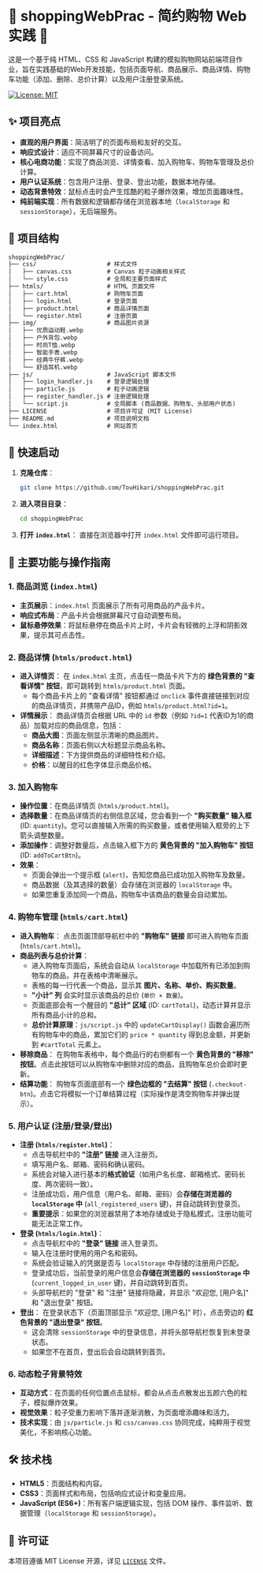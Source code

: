 # 🚀 shoppingWebPrac - 简约购物 Web 实践 🛒

这是一个基于纯 HTML、CSS 和 JavaScript 构建的模拟购物网站前端项目作业，旨在实践基础的Web开发技能，包括页面导航、商品展示、商品详情、购物车功能（添加、删除、总价计算）以及用户注册登录系统。

[![License: MIT](https://img.shields.io/badge/License-MIT-yellow.svg)](https://opensource.org/licenses/MIT)



## ✨ 项目亮点

*   **直观的用户界面**：简洁明了的页面布局和友好的交互。
*   **响应式设计**：适应不同屏幕尺寸的设备访问。
*   **核心电商功能**：实现了商品浏览、详情查看、加入购物车、购物车管理及总价计算。
*   **用户认证系统**：包含用户注册、登录、登出功能，数据本地存储。
*   **动态背景特效**：鼠标点击时会产生炫酷的粒子爆炸效果，增加页面趣味性。
*   **纯前端实现**：所有数据和逻辑都存储在浏览器本地（`localStorage` 和 `sessionStorage`），无后端服务。



## 📁 项目结构

```txt
shoppingWebPrac/
├── css/                    # 样式文件
│   ├── canvas.css          # Canvas 粒子动画相关样式
│   └── style.css           # 全局和主要页面样式
├── htmls/                  # HTML 页面文件
│   ├── cart.html           # 购物车页面
│   ├── login.html          # 登录页面
│   ├── product.html        # 商品详情页面
│   └── register.html       # 注册页面
├── img/                    # 商品图片资源
│   ├── 优质运动鞋.webp
│   ├── 户外背包.webp
│   ├── 时尚T恤.webp
│   ├── 智能手表.webp
│   ├── 经典牛仔裤.webp
│   └── 舒适耳机.webp
├── js/                     # JavaScript 脚本文件
│   ├── login_handler.js    # 登录逻辑处理
│   ├── particle.js         # 粒子动画逻辑
│   ├── register_handler.js # 注册逻辑处理
│   └── script.js           # 全局脚本 (商品数据、购物车、头部用户状态)
├── LICENSE                 # 项目许可证 (MIT License)
├── README.md               # 项目说明文档
└── index.html              # 网站首页
```



## 🚀 快速启动

1.  **克隆仓库**：
    ```bash
    git clone https://github.com/TouHikari/shoppingWebPrac.git
    ```
2.  **进入项目目录**：
    ```bash
    cd shoppingWebPrac
    ```
3.  **打开 `index.html`**：
    直接在浏览器中打开 `index.html` 文件即可运行项目。



## 🌟 主要功能与操作指南

### 1. **商品浏览 (`index.html`)**

*   **主页展示**：`index.html` 页面展示了所有可用商品的产品卡片。
*   **响应式布局**：产品卡片会根据屏幕尺寸自动调整布局。
*   **鼠标悬停效果**：将鼠标悬停在商品卡片上时，卡片会有轻微的上浮和阴影效果，提示其可点击性。

### 2. **商品详情 (`htmls/product.html`)**

*   **进入详情页**：
    在 `index.html` 主页，点击任一商品卡片下方的 **绿色背景的 "查看详情" 按钮**，即可跳转到 `htmls/product.html` 页面。
    *   每个商品卡片上的 "查看详情" 按钮都通过 `onclick` 事件直接链接到对应的商品详情页，并携带产品ID，例如 `htmls/product.html?id=1`。
*   **详情展示**：
    商品详情页会根据 URL 中的 `id` 参数（例如 `?id=1` 代表ID为1的商品）加载对应的商品信息，包括：
    *   **商品大图**：页面左侧显示清晰的商品图片。
    *   **商品名称**：页面右侧以大标题显示商品名称。
    *   **详细描述**：下方提供商品的详细特性和介绍。
    *   **价格**：以醒目的红色字体显示商品价格。

### 3. **加入购物车**

*   **操作位置**：在商品详情页 (`htmls/product.html`)。
*   **选择数量**：在商品详情页的右侧信息区域，您会看到一个 **"购买数量" 输入框** (ID: `quantity`)。您可以直接输入所需的购买数量，或者使用输入框旁的上下箭头调整数量。
*   **添加操作**：调整好数量后，点击输入框下方的 **黄色背景的 "加入购物车" 按钮** (ID: `addToCartBtn`)。
*   **效果**：
    *   页面会弹出一个提示框 (`alert`)，告知您商品已成功加入购物车及数量。
    *   商品数据（及其选择的数量）会存储在浏览器的 `localStorage` 中。
    *   如果您重复添加同一个商品，购物车中该商品的数量会自动累加。

### 4. **购物车管理 (`htmls/cart.html`)**

*   **进入购物车**：
    点击页面顶部导航栏中的 **"购物车" 链接** 即可进入购物车页面 (`htmls/cart.html`)。
*   **商品列表与总价计算**：
    *   进入购物车页面后，系统会自动从 `localStorage` 中加载所有已添加到购物车的商品，并在表格中清晰展示。
    *   表格的每一行代表一个商品，显示其 **图片、名称、单价、购买数量**。
    *   **"小计" 列** 会实时显示该商品的总价 (`单价 × 数量`)。
    *   页面底部会有一个醒目的 **"总计" 区域** (ID: `cartTotal`)，动态计算并显示所有商品小计的总和。
    *   **总价计算原理**：`js/script.js` 中的 `updateCartDisplay()` 函数会遍历所有购物车中的商品，累加它们的 `price * quantity` 得到总金额，并更新到 `#cartTotal` 元素上。
*   **移除商品**：
    在购物车表格中，每个商品行的右侧都有一个 **黄色背景的 "移除" 按钮**。点击此按钮可以从购物车中删除对应的商品，且购物车总价会即时更新。
*   **结算功能**：
    购物车页面底部有一个 **绿色边框的 "去结算" 按钮** (`.checkout-btn`)。点击它将模拟一个订单结算过程（实际操作是清空购物车并弹出提示）。

### 5. **用户认证 (注册/登录/登出)**

*   **注册 (`htmls/register.html`)**：
    *   点击导航栏中的 **"注册" 链接** 进入注册页。
    *   填写用户名、邮箱、密码和确认密码。
    *   系统会对输入进行基本的**格式验证**（如用户名长度、邮箱格式、密码长度、两次密码一致）。
    *   注册成功后，用户信息（用户名、邮箱、密码）会**存储在浏览器的 `localStorage` 中** (`all_registered_users` 键)，并自动跳转到登录页。
    *   **重要提示**：如果您的浏览器禁用了本地存储或处于隐私模式，注册功能可能无法正常工作。
*   **登录 (`htmls/login.html`)**：
    *   点击导航栏中的 **"登录" 链接** 进入登录页。
    *   输入在注册时使用的用户名和密码。
    *   系统会验证输入的凭据是否与 `localStorage` 中存储的注册用户匹配。
    *   登录成功后，当前登录的用户信息会**存储在浏览器的 `sessionStorage` 中** (`current_logged_in_user` 键)，并自动跳转到首页。
    *   头部导航栏的 "登录" 和 "注册" 链接将隐藏，并显示 "欢迎您, [用户名]" 和 "退出登录" 按钮。
*   **登出**：
    在登录状态下（页面顶部显示 "欢迎您, [用户名]" 时），点击旁边的 **红色背景的 "退出登录" 按钮**。
    *   这会清除 `sessionStorage` 中的登录信息，并将头部导航栏恢复到未登录状态。
    *   如果您不在首页，登出后会自动跳转到首页。

### 6. **动态粒子背景特效**

*   **互动方式**：在页面的任何位置点击鼠标，都会从点击点散发出五颜六色的粒子，模拟爆炸效果。
*   **视觉效果**：粒子受重力影响下落并逐渐消散，为页面增添趣味和活力。
*   **技术实现**：由 `js/particle.js` 和 `css/canvas.css` 协同完成，纯粹用于视觉美化，不影响核心功能。



## 🛠️ 技术栈

*   **HTML5**：页面结构和内容。
*   **CSS3**：页面样式和布局，包括响应式设计和变量应用。
*   **JavaScript (ES6+)**：所有客户端逻辑实现，包括 DOM 操作、事件监听、数据管理（`localStorage` 和 `sessionStorage`）。



## 📜 许可证

本项目遵循 MIT License 开源，详见 [`LICENSE`](LICENSE) 文件。

